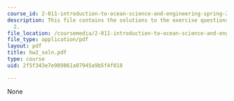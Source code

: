 ```yaml
---
course_id: 2-011-introduction-to-ocean-science-and-engineering-spring-2006
description: This file contains the solutions to the exercise questions asked in homework
  2.
file_location: /coursemedia/2-011-introduction-to-ocean-science-and-engineering-spring-2006/2f5f343e7e909861a07945a9b5f4f018_hw2_soln.pdf
file_type: application/pdf
layout: pdf
title: hw2_soln.pdf
type: course
uid: 2f5f343e7e909861a07945a9b5f4f018

---
```

None